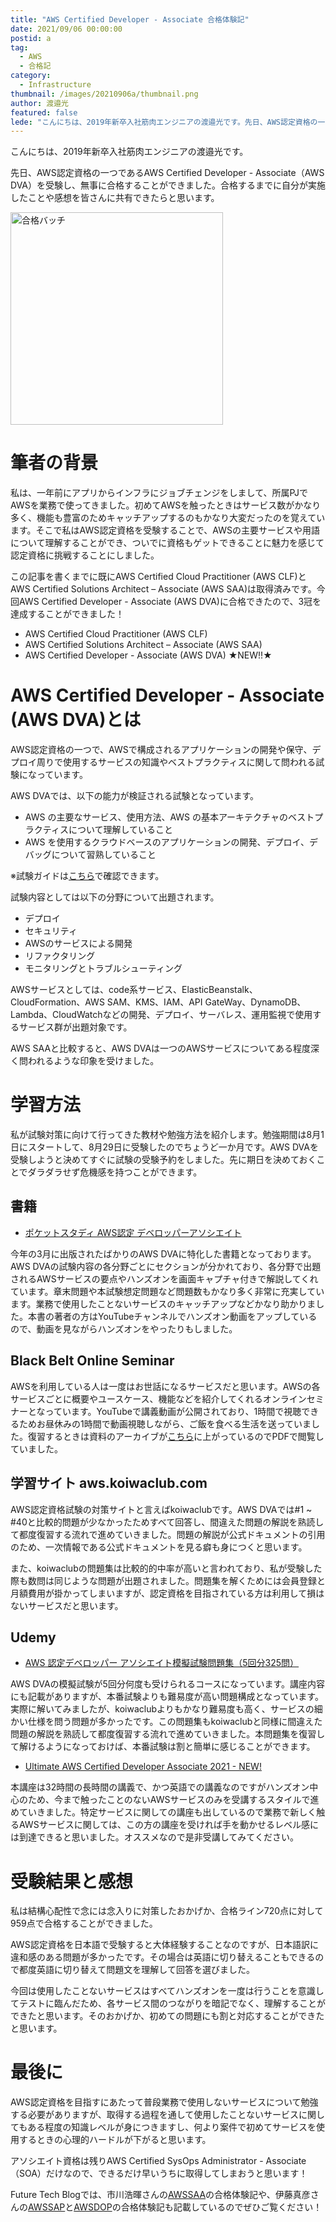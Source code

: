 ```yaml
---
title: "AWS Certified Developer - Associate 合格体験記"
date: 2021/09/06 00:00:00
postid: a
tag:
  - AWS
  - 合格記
category:
  - Infrastructure
thumbnail: /images/20210906a/thumbnail.png
author: 渡邉光
featured: false
lede: "こんにちは、2019年新卒入社筋肉エンジニアの渡邉光です。先日、AWS認定資格の一つであるAWS Certified Developer - Associate（AWS DVA）を受験し、無事に合格することができました。合格するまでに自分が実施したことや感想を皆さんに共有できたらと思います。"
---
```

こんにちは、2019年新卒入社筋肉エンジニアの渡邉光です。

先日、AWS認定資格の一つであるAWS Certified Developer - Associate（AWS DVA）を受験し、無事に合格することができました。合格するまでに自分が実施したことや感想を皆さんに共有できたらと思います。

<img src="/images/20210906a/合格バッチ.png" alt="合格バッチ" width="340" height="340" loading="lazy">


# 筆者の背景
私は、一年前にアプリからインフラにジョブチェンジをしまして、所属PJでAWSを業務で使ってきました。初めてAWSを触ったときはサービス数がかなり多く、機能も豊富のためキャッチアップするのもかなり大変だったのを覚えています。そこで私はAWS認定資格を受験することで、AWSの主要サービスや用語について理解することができ、ついでに資格もゲットできることに魅力を感じて認定資格に挑戦することにしました。

この記事を書くまでに既にAWS Certified Cloud Practitioner (AWS CLF)とAWS Certified Solutions Architect – Associate (AWS SAA)は取得済みです。今回AWS Certified Developer - Associate (AWS DVA)に合格できたので、3冠を達成することができました！

- AWS Certified Cloud Practitioner (AWS CLF)
- AWS Certified Solutions Architect – Associate (AWS SAA)
- AWS Certified Developer - Associate (AWS DVA) ★NEW!!★

# AWS Certified Developer - Associate (AWS DVA)とは
AWS認定資格の一つで、AWSで構成されるアプリケーションの開発や保守、デプロイ周りで使用するサービスの知識やベストプラクティスに関して問われる試験になっています。

AWS DVAでは、以下の能力が検証される試験となっています。

- AWS の主要なサービス、使用方法、AWS の基本アーキテクチャのベストプラクティスについて理解していること
- AWS を使用するクラウドベースのアプリケーションの開発、デプロイ、デバッグについて習熟していること

※試験ガイドは[こちら](https://aws.amazon.com/jp/certification/certified-developer-associate/?ch=tile&tile=getstarted)で確認できます。


試験内容としては以下の分野について出題されます。

- デプロイ
- セキュリティ
- AWSのサービスによる開発
- リファクタリング
- モニタリングとトラブルシューティング

AWSサービスとしては、code系サービス、ElasticBeanstalk、CloudFormation、AWS SAM、KMS、IAM、API GateWay、DynamoDB、Lambda、CloudWatchなどの開発、デプロイ、サーバレス、運用監視で使用するサービス群が出題対象です。

AWS SAAと比較すると、AWS DVAは一つのAWSサービスについてある程度深く問われるような印象を受けました。

# 学習方法
私が試験対策に向けて行ってきた教材や勉強方法を紹介します。勉強期間は8月1日にスタートして、8月29日に受験したのでちょうど一か月です。AWS DVAを受験しようと決めてすぐに試験の受験予約をしました。先に期日を決めておくことでダラダラせず危機感を持つことができます。

## 書籍
- [ポケットスタディ AWS認定 デベロッパーアソシエイト](https://www.amazon.co.jp/dp/4798063401)

今年の3月に出版されたばかりのAWS DVAに特化した書籍となっております。AWS DVAの試験内容の各分野ごとにセクションが分かれており、各分野で出題されるAWSサービスの要点やハンズオンを画面キャプチャ付きで解説してくれています。章末問題や本試験想定問題など問題数もかなり多く非常に充実しています。業務で使用したことないサービスのキャッチアップなどかなり助かりました。本書の著者の方はYouTubeチャンネルでハンズオン動画をアップしているので、動画を見ながらハンズオンをやったりもしました。

## Black Belt Online Seminar
AWSを利用している人は一度はお世話になるサービスだと思います。AWSの各サービスごとに概要やユースケース、機能などを紹介してくれるオンラインセミナーとなっています。YouTubeで講義動画が公開されており、1時間で視聴できるためお昼休みの1時間で動画視聴しながら、ご飯を食べる生活を送っていました。復習するときは資料のアーカイブが[こちら](https://aws.amazon.com/jp/aws-jp-introduction/aws-jp-webinar-service-cut/)に上がっているのでPDFで閲覧していました。

## 学習サイト aws.koiwaclub.com
AWS認定資格試験の対策サイトと言えばkoiwaclubです。AWS DVAでは#1 ~ #40と比較的問題が少なかったためすべて回答し、間違えた問題の解説を熟読して都度復習する流れで進めていきました。問題の解説が公式ドキュメントの引用のため、一次情報である公式ドキュメントを見る癖も身につくと思います。

また、koiwaclubの問題集は比較的的中率が高いと言われており、私が受験した際も数問は同じような問題が出題されました。問題集を解くためには会員登録と月額費用が掛かってしまいますが、認定資格を目指されている方は利用して損はないサービスだと思います。

## Udemy
- [AWS 認定デベロッパー アソシエイト模擬試験問題集（5回分325問）](https://www.udemy.com/course/aws-31955/)

AWS DVAの模擬試験が5回分何度も受けられるコースになっています。講座内容にも記載がありますが、本番試験よりも難易度が高い問題構成となっています。実際に解いてみましたが、koiwaclubよりもかなり難易度も高く、サービスの細かい仕様を問う問題が多かったです。この問題集もkoiwaclubと同様に間違えた問題の解説を熟読して都度復習する流れで進めていきました。本問題集を復習して解けるようになっておけば、本番試験は割と簡単に感じることができます。

- [Ultimate AWS Certified Developer Associate 2021 - NEW!](https://www.udemy.com/course/aws-certified-developer-associate-dva-c01/)

本講座は32時間の長時間の講義で、かつ英語での講義なのですがハンズオン中心のため、今まで触ったことのないAWSサービスのみを受講するスタイルで進めていきました。特定サービスに関しての講座も出しているので業務で新しく触るAWSサービスに関しては、この方の講座を受ければ手を動かせるレベル感には到達できると思いました。オススメなので是非受講してみてください。

# 受験結果と感想
私は結構心配性で念には念入りに対策したおかげか、合格ライン720点に対して959点で合格することができました。

AWS認定資格を日本語で受験すると大体経験することなのですが、日本語訳に違和感のある問題が多かったです。その場合は英語に切り替えることもできるので都度英語に切り替えて問題文を理解して回答を選びました。

今回は使用したことないサービスはすべてハンズオンを一度は行うことを意識してテストに臨んだため、各サービス間のつながりを暗記でなく、理解することができたと思います。そのおかげか、初めての問題にも割と対応することができたと思います。

# 最後に

AWS認定資格を目指すにあたって普段業務で使用しないサービスについて勉強する必要がありますが、取得する過程を通して使用したことないサービスに関してもある程度の知識レベルが身につきますし、何より案件で初めてサービスを使用するときの心理的ハードルが下がると思います。

アソシエイト資格は残りAWS Certified SysOps Administrator - Associate（SOA）だけなので、できるだけ早いうちに取得してしまおうと思います！

Future Tech Blogでは、市川浩暉さんの[AWSSAA](/articles/20210818b/)の合格体験記や、伊藤真彦さんの[AWSSAP](/articles/20210607a/)と[AWSDOP](/articles/20210825a/)の合格体験記も記載しているのでぜひご覧ください！

